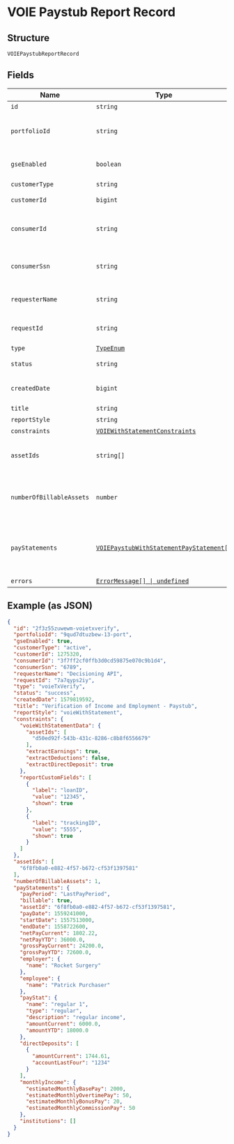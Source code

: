 
# VOIE Paystub Report Record

## Structure

`VOIEPaystubReportRecord`

## Fields

| Name | Type | Tags | Description |
|  --- | --- | --- | --- |
| `id` | `string` | Required | Finicity's report ID |
| `portfolioId` | `string` | Required | Finicity’s portfolio ID associated with the consumer on the report. |
| `gseEnabled` | `boolean` | Required | Finicity Internal Use Only<br>**Default**: `true` |
| `customerType` | `string` | Required | Customer type |
| `customerId` | `bigint` | Required | Finicity ID for the customer |
| `consumerId` | `string` | Required | Finicity report consumer ID (max length 32 characters) |
| `consumerSsn` | `string` | Required | Last 4 digits of the report consumer’s Social Security number |
| `requesterName` | `string` | Required | Name of Finicity partner requesting the report |
| `requestId` | `string` | Required | Unique requestId for this specific call request |
| `type` | [`TypeEnum`](../../doc/models/type-enum.md) | Required | Report type |
| `status` | `string` | Required | inProgress, success, or failure |
| `createdDate` | `bigint` | Required | The date the report was generated |
| `title` | `string` | Required | Title of the report |
| `reportStyle` | `string` | Required | voieWithStatement |
| `constraints` | [`VOIEWithStatementConstraints`](../../doc/models/voie-with-statement-constraints.md) | Required | - |
| `assetIds` | `string[]` | Required | The pay statements included in the report |
| `numberOfBillableAssets` | `number` | Required | Total number of billable pay statements included in the report |
| `payStatements` | [`VOIEPaystubWithStatementPayStatement[]`](../../doc/models/voie-paystub-with-statement-pay-statement.md) | Required | Extracted pay statement details, and the transaction matching summary |
| `errors` | [`ErrorMessage[] \| undefined`](../../doc/models/error-message.md) | Optional | - |

## Example (as JSON)

```json
{
  "id": "2f3z55zuwewm-voietxverify",
  "portfolioId": "9qud7dtuzbew-13-port",
  "gseEnabled": true,
  "customerType": "active",
  "customerId": 1275320,
  "consumerId": "3f7ff2cf0ffb3d0cd59875e070c9b1d4",
  "consumerSsn": "6789",
  "requesterName": "Decisioning API",
  "requestId": "7a7qyps2iy",
  "type": "voieTxVerify",
  "status": "success",
  "createdDate": 1579819592,
  "title": "Verification of Income and Employment - Paystub",
  "reportStyle": "voieWithStatement",
  "constraints": {
    "voieWithStatementData": {
      "assetIds": [
        "d50ed92f-543b-431c-8286-c8b8f6556679"
      ],
      "extractEarnings": true,
      "extractDeductions": false,
      "extractDirectDeposit": true
    },
    "reportCustomFields": [
      {
        "label": "loanID",
        "value": "12345",
        "shown": true
      },
      {
        "label": "trackingID",
        "value": "5555",
        "shown": true
      }
    ]
  },
  "assetIds": [
    "6f8fb0a0-e882-4f57-b672-cf53f1397581"
  ],
  "numberOfBillableAssets": 1,
  "payStatements": {
    "payPeriod": "LastPayPeriod",
    "billable": true,
    "assetId": "6f8fb0a0-e882-4f57-b672-cf53f1397581",
    "payDate": 1559241000,
    "startDate": 1557513000,
    "endDate": 1558722600,
    "netPayCurrent": 1802.22,
    "netPayYTD": 36000.0,
    "grossPayCurrent": 24200.0,
    "grossPayYTD": 72600.0,
    "employer": {
      "name": "Rocket Surgery"
    },
    "employee": {
      "name": "Patrick Purchaser"
    },
    "payStat": {
      "name": "regular 1",
      "type": "regular",
      "description": "regular income",
      "amountCurrent": 6000.0,
      "amountYTD": 18000.0
    },
    "directDeposits": [
      {
        "amountCurrent": 1744.61,
        "accountLastFour": "1234"
      }
    ],
    "monthlyIncome": {
      "estimatedMonthlyBasePay": 2000,
      "estimatedMonthlyOvertimePay": 50,
      "estimatedMonthlyBonusPay": 20,
      "estimatedMonthlyCommissionPay": 50
    },
    "institutions": []
  }
}
```


